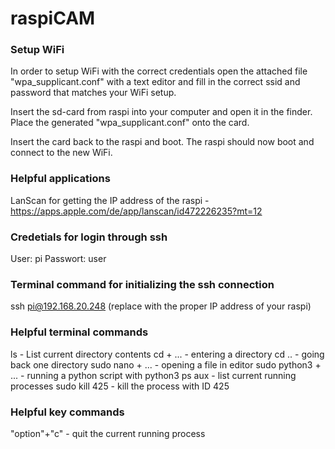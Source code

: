 # raspiCAM

### Setup WiFi
In order to setup WiFi with the correct credentials open the attached file "wpa_supplicant.conf" with a text editor and fill in the correct ssid and password that matches your WiFi setup.

Insert the sd-card from raspi into your computer and open it in the finder. Place the generated "wpa_supplicant.conf" onto the card.

Insert the card back to the raspi and boot. The raspi should now boot and connect to the new WiFi.

### Helpful applications
LanScan for getting the IP address of the raspi - https://apps.apple.com/de/app/lanscan/id472226235?mt=12

### Credetials for login through ssh
User: pi
Passwort: user

### Terminal command for initializing the ssh connection
ssh pi@192.168.20.248 (replace with the proper IP address of your raspi)

### Helpful terminal commands
ls - List current directory contents
cd + ... - entering a directory
cd .. - going back one directory
sudo nano + ... - opening a file in editor
sudo python3 + ... - running a python script with python3
ps aux - list current running processes
sudo kill 425 - kill the process with ID 425

### Helpful key commands
"option"+"c" - quit the current running process

